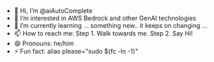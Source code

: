 - 👋 Hi, I’m @aiAutoComplete
- 👀 I’m interested in AWS Bedrock and other GenAI technologies
- 🌱 I’m currently learning ... something new.. it keeps on changing ...
- 📫 How to reach me: Step 1. Walk towards me. Step 2. Say Hi! 
- 😄 Pronouns: he/him
- ⚡ Fun fact: alias please="sudo $(fc -ln -1)"


<!---
aiAutoComplete/aiAutoComplete is a ✨ special ✨ repository because its `README.md` (this file) appears on your GitHub profile.
You can click the Preview link to take a look at your changes.
--->
